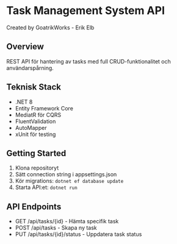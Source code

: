 # Task Management System API
Created by GoatrikWorks - Erik Elb

## Overview
REST API för hantering av tasks med full CRUD-funktionalitet och användarspårning.

## Teknisk Stack
- .NET 8
- Entity Framework Core
- MediatR för CQRS
- FluentValidation
- AutoMapper
- xUnit för testing

## Getting Started
1. Klona repositoryt
2. Sätt connection string i appsettings.json
3. Kör migrations: `dotnet ef database update`
4. Starta API:et: `dotnet run`

## API Endpoints
- GET /api/tasks/{id} - Hämta specifik task
- POST /api/tasks - Skapa ny task
- PUT /api/tasks/{id}/status - Uppdatera task status
